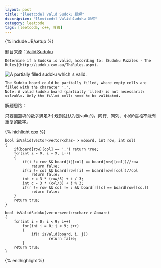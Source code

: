 ```yaml
---
layout: post
title: "[leetcode] Valid Sudoku 题解"
description: "[leetcode] Valid Sudoku 题解"
category: leetcode 
tags: [leetcode, c++, 数独]
---
```

{% include JB/setup %}


题目来源：[Valid Sudoku](https://oj.leetcode.com/problems/valid-sudoku/)

>
	Determine if a Sudoku is valid, according to: [Sudoku Puzzles - The Rules](http://sudoku.com.au/TheRules.aspx).
![A partially filled sudoku which is valid.](http://upload.wikimedia.org/wikipedia/commons/thumb/f/ff/Sudoku-by-L2G-20050714.svg/250px-Sudoku-by-L2G-20050714.svg.png)
>
	The Sudoku board could be partially filled, where empty cells are filled with the character '.'.
	Note: A valid Sudoku board (partially filled) is not necessarily solvable. Only the filled cells need to be validated.

解题思路：

只要里面填的数字满足3个规则就认为是valid的，同行、同列、小的9宫格不能有重复的数字。

{% highlight cpp %}
	
	bool isValid(vector<vector<char> > &board, int row, int col)
    {
        if(board[row][col] == '.') return true;
        for(int i = 0; i < 9; i++)
        {
            if(i != row && board[i][col] == board[row][col])//row
                return false;
            if(i != col && board[row][i] == board[row][col])//col
                return false;
            int r = 3 * (row/3) + i / 3;
            int c = 3 * (col/3) + i % 3;
            if(r != row && col != c && board[r][c] == board[row][col]) 
                return false;
        }
        return true;
    }
    
    bool isValidSudoku(vector<vector<char> > &board) 
    {
        for(int i = 0; i < 9; i++) 
            for(int j = 0; j < 9; j++)
            {
                if(! isValid(board, i, j))
                        return false;
            }
        return true;
    }
{% endhighlight %}
